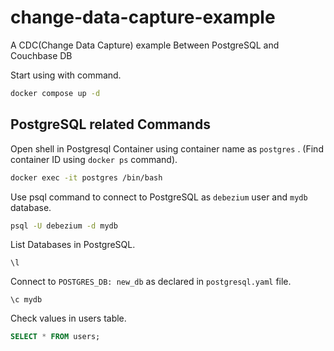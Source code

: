 # change-data-capture-example
A CDC(Change Data Capture) example Between PostgreSQL and Couchbase DB

Start using with command.
```sh
docker compose up -d  
```

## PostgreSQL related Commands
Open shell in Postgresql Container using container name as `postgres` . (Find container ID using `docker ps` command).
```sh
docker exec -it postgres /bin/bash
```

Use psql command to connect to PostgreSQL as `debezium` user and `mydb` database.
```sh
psql -U debezium -d mydb
```

List Databases in PostgreSQL.
```psql
\l
```

Connect to `POSTGRES_DB: new_db` as declared in `postgresql.yaml` file.
```psql
\c mydb
```

Check values in users table.
```sql
SELECT * FROM users;
```